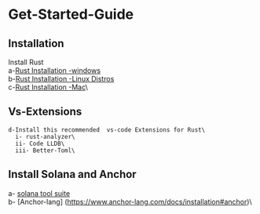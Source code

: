 # Get-Started-Guide
  
 ## Installation
   Install Rust\
    a-[Rust Installation -windows](https://docs.microsoft.com/en-us/windows/dev-environment/rust/setup)\
    b-[Rust Installation -Linux Distros](https://www.rust-lang.org/tools/install)\
    c-[Rust Installation -Mac](https://www.rust-lang.org/tools/install)\
 ## Vs-Extensions   
    d-Install this recommended  vs-code Extensions for Rust\
      i- rust-analyzer\
      ii- Code LLDB\
      iii- Better-Toml\
      
## Install Solana and Anchor

  a- [solana tool suite](https://docs.solana.com/cli/install-solana-cli-tools)\
  b- [Anchor-lang] (https://www.anchor-lang.com/docs/installation#anchor)\



